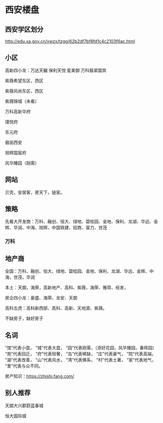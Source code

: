 # 西安楼盘

## 西安学区划分

http://edu.xa.gov.cn/xwzx/tzgg/62b2df7bf8fd1c4c2103f6ac.html

## 小区

高新四小龙：万达天樾 保利天悦 星美御  万科翡翠国宾

紫薇希望东区，西区

紫薇风尚东区，西区

紫薇锦城（未看）

万科高新华府

璞悦府

东元府

翡丽西安

旭辉国宸府

风华臻园（刚需）

## 网站

贝壳，安居客，房天下，链家。

## 策略

先看大开发商：万科、融创、恒大、绿地、碧桂园、金地、保利、龙湖、华远、金辉、华润、中海、旭辉、中国铁建、招商、富力、世茂

### 万科




## 地产商

全国：万科、融创、恒大、绿地、碧桂园、金地、保利、龙湖、华远、金辉、中海，世茂，华润

本土：天朗，海荣，高新地产、高科、紫薇，海荣、雅荷、经发，

房企四小龙：豪盛、海荣、龙安、天朗

高科五虎：高科新西部、高科、高新、天地源、紫薇。

不缺房子，缺好房子

## 名词

“馆”代表小盘， “城”代表大盘， “园”代表刚需，（添好花园，风华臻园，春晖园） “苑”代表回迁， “府”代表轻奢， “岛”代表稀缺， “庄”代表豪气， “院”代表高端， “湖”代表改善， “山”代表风水， “湾”代表佛系，
“村”代表土著， “家”代表地气， “里”代表与众不同。

房产知识：https://zhishi.fang.com/

## 别人推荐

天朗大兴郡蔚蓝春城

恒大国际城
